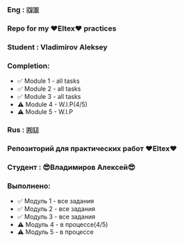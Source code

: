 ### Eng : 🇬🇧

### Repo for my ❤️Eltex❤️ practices

### Student : Vladimirov Aleksey

### Completion:

* ✅ Module 1 - all tasks
* ✅ Module 2 - all tasks
* ✅ Module 3 - all tasks
* ⚠️ Module 4 - W.I.P(4/5)
* ⚠️ Module 5 - W.I.P


### Rus : 🇷🇺

### Репозиторий для практических работ ❤️Eltex❤️

### Студент : 😎Владимиров Алексей😎 

### Выполнено:

* ✅ Модуль 1 - все задания
* ✅ Модуль 2 - все задания
* ✅ Модуль 3 - все задания
* ⚠️ Модуль 4 - в процессе(4/5)
* ⚠️ Модуль 5 - в процессе